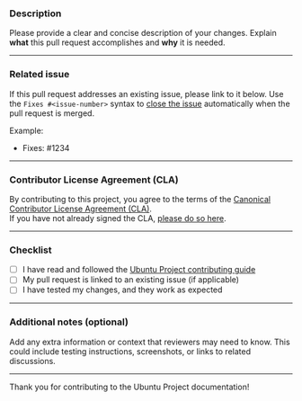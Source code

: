 <!-- You can delete any parts of this template not applicable to your Pull Request. -->

### Description

Please provide a clear and concise description of your changes. Explain **what**
this pull request accomplishes and **why** it is needed.

---

### Related issue

If this pull request addresses an existing issue, please link to it below. Use
the `Fixes #<issue-number>` syntax to
[close the issue](https://docs.github.com/en/issues/tracking-your-work-with-issues/using-issues/linking-a-pull-request-to-an-issue)
automatically when the pull request is merged.

Example:

- Fixes: #1234

---

### Contributor License Agreement (CLA)

By contributing to this project, you agree to the terms of
the [Canonical Contributor License Agreement (CLA)](https://ubuntu.com/legal/contributors).  
If you have not already signed the CLA, [please do so here](https://ubuntu.com/legal/contributors).

---

### Checklist

- [ ] I have read and followed the [Ubuntu Project contributing guide](https://canonical-ubuntu-project.readthedocs-hosted.com/contributors/contribute-docs/)
- [ ] My pull request is linked to an existing issue (if applicable)
- [ ] I have tested my changes, and they work as expected

---

### Additional notes (optional)

Add any extra information or context that reviewers may need to know. This could
include testing instructions, screenshots, or links to related discussions.

---

Thank you for contributing to the Ubuntu Project documentation!

